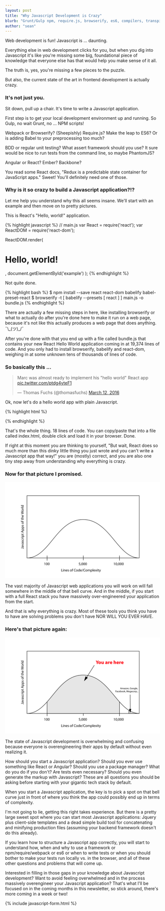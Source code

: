 ```yaml
---
layout: post
title: "Why Javascript Development is Crazy"
blurb: "Grunt/Gulp npm, require.js, browserify, es6, compilers, transpilers, jasmine mocha chai, react/angular/ember, closures, prototypes. *head explodes*"
author: "sean"
---
```


Web development is fun! Javascript is ... daunting.

Everything else in web development clicks for you, but when you dig into
Javascript it's like you're missing some big, foundational piece of
knowledge that everyone else has that would help you make sense of it
all.

The truth is, yes, you're missing a few pieces to the puzzle.

But also, the current state of the art in frontend development is
actually crazy.

### It's not just you.

Sit down, pull up a chair. It's time to write a Javascript
application.

First step is to get your local development environment up and
running. So Gulp, no wait Grunt, no ... NPM scripts!

Webpack or Browserify? (Sheepishly) Require.js? Make the leap to ES6?
Or is adding Babel to your preprocessing too much?

BDD or regular unit testing? What assert framework should you use? It
sure would be nice to run tests from the command line, so maybe
PhantomJS?

Angular or React? Ember? Backbone?

You read some React docs, "Redux is a predictable state container for
JavaScript apps." Sweet! You'll definitely need one of those.

### Why is it so crazy to build a Javascript application?!?

Let me help you understand why this all seems insane. We'll start with
an example and then move on to pretty pictures.

This is React's "Hello, world!" application.

{% highlight javascript %}
// main.js
var React = require('react');
var ReactDOM = require('react-dom');

ReactDOM.render(
  <h1>Hello, world!</h1>,
  document.getElementById('example')
  );
  {% endhighlight %}

Not quite done.

{% highlight bash %}
$ npm install --save react react-dom babelify babel-preset-react
$ browserify -t [ babelify --presets [ react ] ] main.js -o bundle.js
{% endhighlight %}

There are actually a few missing steps in here, like installing
browserify or what to actually do after you're done here to make it
run on a web page, because it's not like this actually produces a web
page that does anything.  ¯\\\_(ツ)\_/¯

After you're done with that you end up with a file called bundle.js
that contains your new React Hello World application coming in
at 19,374 lines of code. And you only had to install browserify,
babelify and react-dom, weighing in at some unknown tens of thousands
of lines of code.

### So basically this ...
<blockquote class="twitter-tweet" data-lang="en"><p lang="en" dir="ltr">Marc was almost ready to implement his &quot;hello world&quot; React app <a href="https://t.co/ptdg4yteF1">pic.twitter.com/ptdg4yteF1</a></p>&mdash; Thomas Fuchs (@thomasfuchs) <a href="https://twitter.com/thomasfuchs/status/708675139253174273">March 12, 2016</a></blockquote>
<script async src="//platform.twitter.com/widgets.js" charset="utf-8"></script>

Ok, now let's do a hello world app with plain Javascript.

{% highlight html %}
<!DOCTYPE html>
<html lang="en">
  <head>
    <meta charset="utf-8" />
    <meta name="viewport" content="width=device-width" />
    <title>Hello World</title>
  </head>

  <body>
    <div id="container"></div>
    <script>
     document.body.onload = function(){
       var container = document.getElementById("container");
       container.innerHTML = '<h1>"Hello, world!"</h1>';
     }
    </script>
  </body>
  </html>
  {% endhighlight %}

That's the whole thing. 18 lines of code. You can copy/paste that into a file called
index.html, double click and load it in your browser. Done.

If right at this moment you are thinking to yourself, "But wait, React
does so much more than this dinky little thing you just wrote and you
can't write a Javascript app that way!" you are (mostly) correct, and
you are also one tiny step away from understanding why everything is
crazy.

### Now for that picture I promised.

![Bell Curve](/images/bell_curve.png)

The vast majority of Javascript web applications you will work on will
fall somewhere in the middle of that bell curve. And in the middle, if
you start with a full React stack you have massively over-engineered
your application from the start.

And that is why everything is crazy. Most of these tools you think you
have to have are solving problems you don't have NOR WILL YOU EVER
HAVE.

### Here's that picture again:

![Bell Curve](/images/bell_curve_2.png)

The state of Javascript development is overwhelming and confusing
because everyone is overengineering their apps by default without even
realizing it.

How should you start a Javascript application? Should you ever use
something like React or Angular? Should you use a package manager?
What do you do if you don't? Are tests even necessary? Should you even
generate the markup with Javascript? These are all questions you
should be asking before starting with your gigantic tech stack by
default.

When you start a Javascript application, the key is to pick a spot on
that bell curve just in front of where you think the app could
possibly end up in terms of complexity.

I'm not going to lie, getting this right takes experience. But there
is a pretty large sweet spot where you can start most Javascript
applications: Jquery plus client-side templates and a dead simple
build tool for concatenating and minifying production files (assuming
your backend framework doesn't do this already).

If you learn how to structure a Javascript app correctly, you will
start to understand how, when and why to use a framework or
npm/require/webpack or es6 or when to write tests or when you should
bother to make your tests run locally vs. in the browser, and all of
these other questions and problems that will come up.

Interested in filling in those gaps in your knowledge about Javascript
development? Want to avoid feeling overwhelmed and in the process
massively overengineer your Javascript application? That's what
I'll be focused on in the coming months in this newsletter, so stick
around, there's more coming in a week or two!

{% include javascript-form.html %}
